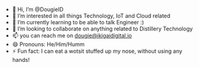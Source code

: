 - 👋 Hi, I’m @DougieID
- 👀 I’m interested in all things Technology, IoT and Cloud related
- 🌱 I’m currently learning to be able to talk Engineer :)
- 💞️ I’m looking to collaborate on anything related to Distillery Technology
- 📫 you can reach me on dougie@ikigaidigital.io
- 😄 Pronouns: He/Him/Humm
- ⚡ Fun fact: I can eat a wotsit stuffed up my nose, without using any hands!

<!---
DougieID/DougieID is a ✨ special ✨ repository because its `README.md` (this file) appears on your GitHub profile.
You can click the Preview link to take a look at your changes.
--->
